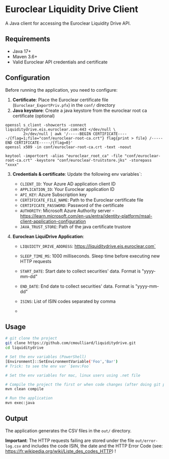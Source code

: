# Euroclear Liquidity Drive Client

A Java client for accessing the Euroclear Liquidity Drive API.

## Requirements

- Java 17+
- Maven 3.6+
- Valid Euroclear API credentials and certificate

## Configuration

Before running the application, you need to configure:

1. **Certificate**: Place the Euroclear certificate file (`Euroclear_ExportPriv.pfx`) in the `conf/` directory
2. **Java keystore**: Create a java keystore from the euroclear root ca certificate (optional)
```shell
openssl s_client -showcerts -connect liquiditydrive.eis.euroclear.com:443 </dev/null \
        2>/dev/null | awk '/-----BEGIN CERTIFICATE-----/{flag=1;file="conf/euroclear-root-ca.crt"} flag{print > file} /-----END CERTIFICATE-----/{flag=0}'
openssl x509 -in conf/euroclear-root-ca.crt -text -noout

keytool -importcert -alias "euroclear_root_ca" -file "conf/euroclear-root-ca.crt" -keystore "conf/euroclear-truststore.jks" -storepass "xxxx"
```
3. **Credentials & certificate**: Update the following env variables`:
   - `CLIENT_ID`: Your Azure AD application client ID
   - `APPLICATION_ID`: Your Euroclear application ID
   - `API_KEY`: Azure Subscription key
   - `CERTIFICATE_FILE_NAME`: Path to the Euroclear certificate file
   - `CERTIFICATE_PASSWORD`: Password of the  certificate
   - `AUTHORITY`: Microsoft Azure Authority server - https://learn.microsoft.com/en-us/entra/identity-platform/msal-client-application-configuration
   - `JAVA_TRUST_STORE`: Path of the java certificate trustore

4. **Euroclean LiquiDrive Application**: 
   - `LIQUIDITY_DRIVE_ADDRESS`: https://liquiditydrive.eis.euroclear.com`
   - `SLEEP_TIME_MS`: 1000 milliseconds. Sleep time before executing new HTTP requests

   - `START_DATE`: Start date to collect securities' data. Format is "yyyy-mm-dd"
   - `END_DATE`: End date to collect securities' data. Format is "yyyy-mm-dd"
   - `ISINS`: List of ISIN codes separated by comma
   - 
## Usage

```bash
# git clone the project
git clone https://github.com/cmoulliard/liquiditydrive.git
cd liquiditydrive

# Set the env variables (PowerShell)
[Environment]::SetEnvironmentVariable('Foo','Bar')
# Trick: to see the env var `$env:Foo`

# Set the env variables for mac, linux users using .net file

# Compile the project the first or when code changes (after doing git pull)
mvn clean compile

# Run the application
mvn exec:java
```

## Output

The application generates the CSV files in the `out/` directory.

**Important**: The HTTP requests failing are stored under the file `out/error-log.csv` and includes the code ISIN, the date and the HTTP Error Code (see: https://fr.wikipedia.org/wiki/Liste_des_codes_HTTP) !
